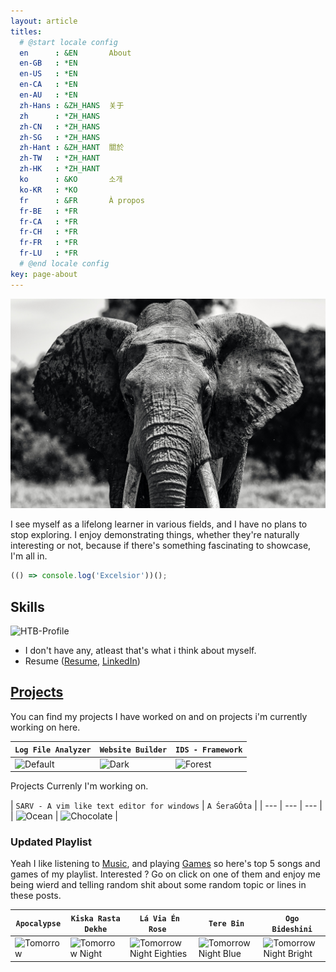 ```yaml
---
layout: article
titles:
  # @start locale config
  en      : &EN       About
  en-GB   : *EN
  en-US   : *EN
  en-CA   : *EN
  en-AU   : *EN
  zh-Hans : &ZH_HANS  关于
  zh      : *ZH_HANS
  zh-CN   : *ZH_HANS
  zh-SG   : *ZH_HANS
  zh-Hant : &ZH_HANT  關於
  zh-TW   : *ZH_HANT
  zh-HK   : *ZH_HANT
  ko      : &KO       소개
  ko-KR   : *KO
  fr      : &FR       À propos
  fr-BE   : *FR
  fr-CA   : *FR
  fr-CH   : *FR
  fr-FR   : *FR
  fr-LU   : *FR
  # @end locale config
key: page-about
---
```


![TeXt Theme](/assets/images/Elephant1.jpeg)

I see myself as a lifelong learner in various fields, and I have no plans to stop exploring. I enjoy demonstrating things, whether they're naturally interesting or not, because if there's something fascinating to showcase, I'm all in. 

```javascript
(() => console.log('Excelsior'))();
```

## Skills

![HTB-Profile](http://www.hackthebox.eu/badge/image/395271)

- I don't have any, atleast that's what i think about myself.
- Resume ([Resume](https://www.addtoany.com/), [LinkedIn](https://www.addthis.com/))

## [Projects](https://github.com/bohradjayesh)

You can find my projects I have worked on and on projects i'm currently working on here.

| `Log File Analyzer` | `Website Builder` | `IDS - Framework` |
| --- |  --- | --- |
| ![Default](https://raw.githubusercontent.com/kitian616/jekyll-TeXt-theme/master/screenshots/skins_default.jpg) | ![Dark](https://raw.githubusercontent.com/kitian616/jekyll-TeXt-theme/master/screenshots/skins_dark.jpg) | ![Forest](https://raw.githubusercontent.com/kitian616/jekyll-TeXt-theme/master/screenshots/skins_forest.jpg) |

Projects Currenly I'm working on.

| `SARV - A vim like text editor for windows` | `A ŚeraGÓta` |
| --- |  --- | --- |
| ![Ocean](https://raw.githubusercontent.com/kitian616/jekyll-TeXt-theme/master/screenshots/skins_ocean.jpg) | ![Chocolate](https://raw.githubusercontent.com/kitian616/jekyll-TeXt-theme/master/screenshots/skins_chocolate.jpg) |

### Updated Playlist

Yeah I like listening to [Music](https://open.spotify.com/playlist/7fw3iAEcYFEVkMD7AbsX03?si=3d60848095744647), and playing [Games](#) so here's top 5 songs and games of my playlist. Interested ? Go on click on one of them and enjoy me being wierd and telling random shit about some random topic or lines in these posts.

| `Apocalypse` | `Kiska Rasta Dekhe` | `Lá Via Én Rose ` | `Tere Bin` | `Ogo Bideshini` |
| --- |  --- | --- | --- |  --- |
| ![Tomorrow](https://raw.githubusercontent.com/kitian616/jekyll-TeXt-theme/master/screenshots/highlight_tomorrow.png) | ![Tomorrow Night](https://raw.githubusercontent.com/kitian616/jekyll-TeXt-theme/master/screenshots/highlight_tomorrow-night.png) | ![Tomorrow Night Eighties](https://raw.githubusercontent.com/kitian616/jekyll-TeXt-theme/master/screenshots/highlight_tomorrow-night-eighties.png) | ![Tomorrow Night Blue](https://raw.githubusercontent.com/kitian616/jekyll-TeXt-theme/master/screenshots/highlight_tomorrow-night-blue.png) | ![Tomorrow Night Bright](https://raw.githubusercontent.com/kitian616/jekyll-TeXt-theme/master/screenshots/highlight_tomorrow-night-bright.png) |
